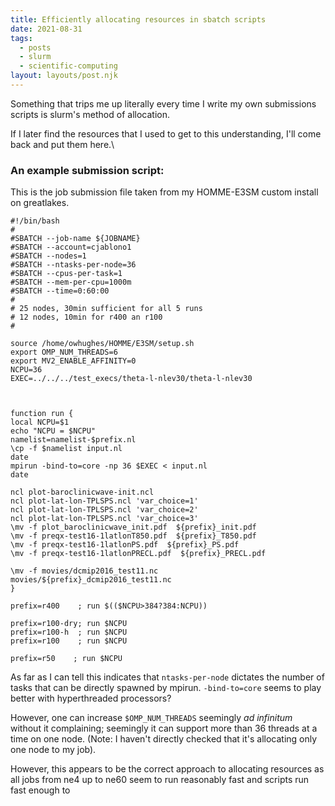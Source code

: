 ```yaml
---
title: Efficiently allocating resources in sbatch scripts
date: 2021-08-31
tags:
  - posts
  - slurm
  - scientific-computing
layout: layouts/post.njk
---
```



Something that trips me up literally every time I write my own submissions scripts is slurm's method of allocation.

If I later find the resources that I used to get to this understanding, I'll come back and put them here.\

### An example submission script:

This is the job submission file taken from my HOMME-E3SM custom install on greatlakes. 

```
#!/bin/bash
#
#SBATCH --job-name ${JOBNAME}
#SBATCH --account=cjablono1
#SBATCH --nodes=1
#SBATCH --ntasks-per-node=36
#SBATCH --cpus-per-task=1
#SBATCH --mem-per-cpu=1000m 
#SBATCH --time=0:60:00
#
# 25 nodes, 30min sufficient for all 5 runs
# 12 nodes, 10min for r400 an r100
# 

source /home/owhughes/HOMME/E3SM/setup.sh
export OMP_NUM_THREADS=6
export MV2_ENABLE_AFFINITY=0
NCPU=36
EXEC=../../../test_execs/theta-l-nlev30/theta-l-nlev30



function run { 
local NCPU=$1
echo "NCPU = $NCPU"
namelist=namelist-$prefix.nl
\cp -f $namelist input.nl
date
mpirun -bind-to=core -np 36 $EXEC < input.nl
date

ncl plot-baroclinicwave-init.ncl
ncl plot-lat-lon-TPLSPS.ncl 'var_choice=1'
ncl plot-lat-lon-TPLSPS.ncl 'var_choice=2'
ncl plot-lat-lon-TPLSPS.ncl 'var_choice=3'
\mv -f plot_baroclinicwave_init.pdf  ${prefix}_init.pdf
\mv -f preqx-test16-1latlonT850.pdf  ${prefix}_T850.pdf
\mv -f preqx-test16-1latlonPS.pdf  ${prefix}_PS.pdf
\mv -f preqx-test16-1latlonPRECL.pdf  ${prefix}_PRECL.pdf

\mv -f movies/dcmip2016_test11.nc    movies/${prefix}_dcmip2016_test11.nc
}

prefix=r400    ; run $(($NCPU>384?384:NCPU))

prefix=r100-dry; run $NCPU
prefix=r100-h  ; run $NCPU
prefix=r100    ; run $NCPU

prefix=r50    ; run $NCPU

```



As far as I can tell this indicates that `ntasks-per-node` dictates the number of tasks that can be directly spawned by 
mpirun. `-bind-to=core` seems to play better with hyperthreaded processors?

However, one can increase `$OMP_NUM_THREADS` seemingly _ad infinitum_ without it complaining; seemingly it can support more than
36 threads at a time on one node. (Note: I haven't directly checked that it's allocating only one node to my job).

However, this appears to be the correct approach to allocating resources as all jobs from ne4 up to ne60 seem to run reasonably fast 
and scripts run fast enough to 